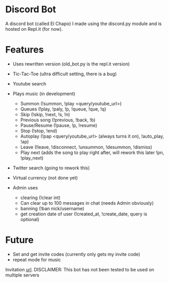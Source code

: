 # Discord Bot
A discord bot (called El Chapo) I made using the discord.py module and is hosted on Repl.it (for now).

# Features

- Uses rewritten version (old_bot.py is the repl.it version)
- Tic-Tac-Toe (ultra difficult setting, there is a bug)
- Youtube search
- Plays music (in development)
    - Summon (!summon, !play <query/youtube_url>)
    - Queues (!play, !paly, !p, !queue, !que, !q)
    - Skip (!skip, !next, !s, !n)
    - Previous song (!previous, !back, !b)
    - Pause/Resume (!pause, !p, !resume)
    - Stop (!stop, !end)
    - Autoplay (!pap <query/youtube_url> (always turns it on), !auto_play, !ap)
    - Leave (!leave, !disconnect, !unsummon, !desummon, !dismiss)
    - Play next (adds the song to play right after, will rework this later !pn, !play_next)
    

- Twitter search (going to rework this)
- Virtual currency (not done yet)
- Admin uses
    - clearing (!clear int)
    - Can clear up to 100 messages in chat (needs Admin obviously)
    - banning (!ban nick/username)
    - get creation date of user (!created_at, !create_date, query is optional)

# Future
- Set and get invite codes (currently only gets my invite code)
- repeat mode for music

Invitation [url](https://discordapp.com/oauth2/authorize?&client_id=282274755426385921&scope=bot&permissions=8).
DISCLAIMER: This bot has not been tested to be used on multiple servers
